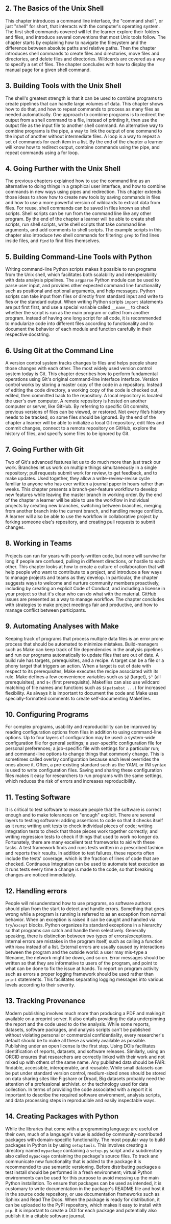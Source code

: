 ## 2. The Basics of the Unix Shell

This chapter introduces a command line interface, 
the "command shell", 
or just "shell" for short,
that interacts with the computer's operating system.
The first shell commands covered will let the learner explore their folders and files, 
and introduce several conventions that most Unix tools follow. 
The chapter starts by explaining 
how to navigate the filesystem 
and the difference between absolute paths
and relative paths.
Then the chapter introduces shell commands to
create files and directories, 
move files and directories, 
and delete files and directories.
Wildcards are covered as a way to specify
a set of files.
The chapter concludes with
how to display the manual page for a given shell command.

## 3. Building Tools with the Unix Shell

The shell's greatest strength is that
it can be used to combine programs to create pipelines
that can handle large volumes of data.
This chapter shows how to do that,
and how to repeat commands to process as many files as needed automatically.
One approach to combine programs 
is to redirect the output from a shell command to a file,
instead of printing it,
then use the output file as the input file to another
shell command.
An alternative way to combine programs is the pipe,
a way to link the output of one command to the input of
another without intermediate files.
A loop is a way to repeat a set of commands for each item in a list.
By the end of the chapter a learner
will know how to redirect output,
combine commands using the pipe, and 
repeat commands using a for loop.

## 4. Going Further with the Unix Shell

The previous chapters explained how to use the command line
as an alternative to doing things in a graphical user interface,
and how to combine commands in new ways using pipes and redirection.
This chapter extends those ideas to show
how to create new tools by saving commands in files
and how to use a more powerful version of wildcards
to extract data from files.
For reuse, shell commands can be saved in files known as shell scripts.
Shell scripts can be run from the command line like any other program.
By the end of the chapter a learner will be able to
create shell scripts, 
run shell scripts,
write shell scripts that take command line arguments,
and add comments to shell scripts.
The example scripts in this chapter also introduce 
two shell commands for filtering: 
`grep` to find lines inside files, and
`find` to find files themselves.

## 5. Building Command-Line Tools with Python

Writing command-line Python scripts makes it possible to run programs from the Unix shell,
which facilitates both scalability and interoperability with data analysis pipelines.
The `argparse` Python module can be used to parse user input,
and provides other expected command line functionality
such as positional and optional arguments, and help messages.
Python scripts can take input from files or directly from standard input
and write to fies or the standard output.
When writing Python scripts `import` statements are put first first,
and use a special variable called `__name__`
to check whether the script is run as the main program
or called from another program.
Instead of having one long script for all code,
it is recommended to modularize code into different files 
according to functionality
and to document the behavior of each module and function carefully
in their respective docstring.

## 6. Using Git at the Command Line

A version control system tracks changes to files
and helps people share those changes with each other.
The most widely used version control system today is Git.
This chapter describes how to perform fundamental operations using Git's original command-line interface interface.
Version control works by storing a master copy of the code in a repository.
Instead of editing the code directory, 
a working copy of the code is checked out, 
edited, 
then committed back to the repository. 
A local repository is located the user's own computer.
A remote repository is hosted on another computer or server, like GitHub. 
By referring to specific Git commits, 
previous versions of files can be viewed,
or restored.
Not every file’s history needs to be tracked,
so some files should be ignored. 
By the end of the chapter a learner will be able to
initialize a local Git repository,
edit files and commit changes,
connect to a remote repository on GitHub,
explore the history of files, and
specify some files to be ignored by Git.

## 7. Going Further with Git

Two of Git's advanced features let us to do much more than just track our work.
Branches let us work on multiple things simultaneously in a single repository;
pull requests submit work for review,
to get feedback,
and to make updates.
Used together,
they allow a write-review-revise cycle
familiar to anyone who has ever written a journal paper
in hours rather than weeks.
This chapter presents a branch-per-feature workflow to develop new features while leaving the master branch in working order.
By the end of the chapter a learner will be able to use the workflow in individual projects by
creating new branches, 
switching between branches,
merging from another branch into the current branch,
and handling merge conflicts.
A learner will also be able to use the workflow in collaborative project by
forking someone else's repository,
and creating pull requests to submit changes.

## 8. Working in Teams

Projects can run for years with poorly-written code,
but none will survive for long if people are confused,
pulling in different directions,
or hostile to each other.
This chapter looks at how to create a culture of collaboration
that will help people who want to contribute to a project,
and introduce a few ways to manage projects and teams as they develop.
In particular, the chapter suggests ways to
welcome and nurture community members proactively,
including by creating an explicit Code of Conduct, 
and including a license in your project so that it's clear who can do what with the material.
GitHub issues are presented as a way to manage workflow.
The chapter concludes with strategies to make project meetings fair and productive, and 
how to manage conflict between participants.

## 9. Automating Analyses with Make

Keeping track of programs that process multiple data files
is an error prone process that should be automated to minimize mistakes.
Build-managers such as Make
can keep track of file dependencies in the analysis pipelines
and run our programs automatically to update files that are out of date.
A build rule has targets, prerequisites, and a recipe.
A target can be a file or a phony target that triggers an action.
When a target is out of date with respect to its prerequisites,
Make executes the recipe associated with its rule.
Make defines a few convenience variables
such as `$@` (target),
`$^` (all prerequisites),
and `$<` (first prerequisite).
Makefiles can also use wildcard matching of file names
and functions such as `$(patsubst ...)` for increased flexibility.
As always it is important to document the code
and Make uses specially-formatted comments
to create self-documenting Makefiles.

## 10. Configuring Programs

For complex programs,
usability and reproducibility can be improved
by reading configuration options from files
in addition to using command-line options.
Up to four layers of configuration may be used:
a system-wide configuration file for general settings;
a user-specific configuration file for personal preferences;
a job-specific file with settings for a particular run;
and command-line options to change things that commonly change.
This is sometimes called overlay configuration
because each level overrides the ones above it.
Often,
a pre-existing standard such as the YAML or INI syntax
is used to write configuration files.
Saving and sharing these configuration files
makes it easy for researchers to run programs with the same settings,
which reduces the risk of errors and increases reproducibility.

## 11. Testing Software

It is critical to test software to reassure people
that the software is correct enough
and to make tolerances on "enough" explicit.
There are several layers to testing software:
adding assertions to code so that it checks itself as it runs;
writing unit tests to check individual pieces of code;
writing integration tests to check that those pieces work together correctly;
and writing regression tests to check if things that used to work no longer do.
Fortunately,
there are many excellent test frameworks to aid with these tasks.
A test framework finds and runs tests written in a prescribed fashion
and reports their results.
In addition to test failures,
these reports often include the tests' coverage,
which is the fraction of lines of code that are checked.
Continuous Integration can be used to automate test execution
as it runs tests every time a change is made to the code,
so that breaking changes are noticed immediately.

## 12. Handling errors

People will misunderstand how to use programs,
so software authors should plan from the start to detect and handle errors.
Something that goes wrong while a program is running
is referred to as an exception from normal behavior.
When an exception is raised it can be caught and handled 
via `try`/`except` blocks.
Python organizes its standard exceptions in a hierarchy
so that programs can catch and handle them selectively.
Generally speaking,
there is distinction between two types of errors/exceptions.
Internal errors are mistakes in the program itself,
such as calling a function with `None` instead of a list.
External errors are usually caused by interactions
between the program and the outside world:
a user may mis-type a filename,
the network might be down,
and so on.
Error messages should be written
so that they are informative to users of the program,
and point to what can be done to fix the issue at hands.
To report on program activity such as errors
a proper logging framework should be used rather than `print` statements.
This facilitates separating logging messages into various levels
according to their severity.

## 13. Tracking Provenance

Modern publishing involves much more than producing a PDF
and making it available on a preprint server.
It also entails providing the data underpinning the report
and the code used to do the analysis.
While some reports, datasets, software packages, and analysis scripts
can't be published without violating personal or commercial confidentiality,
every researcher's default should be to make all these as widely available as possible.
Publishing under an open license is the first step.
Using DOIs facilitates identification of reports, datasets, and software releases.
Similarly,
using an ORCID ensures that researchers are correctly linked with their work
and not mixed up with others of the same name.
Any published data should be FAIR:
findable, accessible, interoperable, and reusable.
While small datasets can be put under standard version control,
medium-sized ones should be stored on data sharing sites like Figshare or Dryad,
Big datasets probably need the attention of a professional archivist.
or the technology used for data collection.
In terms of providing the code associated with a report
it is important to describe the required software environment,
analysis scripts, and data processing steps
in reproducible and easily inspectable ways.

## 14. Creating Packages with Python

While the libraries that come with a programming language
are useful on their own,
much of a language's value is added by community-contributed packages
with domain-specific functionality.
The most popular way to build packages in Python
is by using `setuptools`.
This involves creating a directory named `mypackage`
containing a `setup.py` script
and a subdirectory also called `mypackage`
containing the package's source files.
To track and communicate new functionality
that is added to the package
it is recommended to use semantic versioning.
Before distributing packages
a test install should be performed in a fresh environment;
virtual Python environments can be used for this purpose
to avoid messing up the main Python installation.
To ensure that packages can be used as intended,
it is customary to write documentation in the package's README file
and host it in the source code repository,
or use documentation frameworks such as Sphinx and Read The Docs.
When the package is ready for distribution,
it can be uploaded to the PyPI repository,
which makes it easy to install with `pip`.
It is important to create a DOI for each package
and potentially also publish it in a citable software journal.

